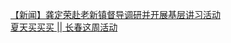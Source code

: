   
[【新闻】龚定荣赴老新镇督导调研并开展基层讲习活动](http://www.dianyue.me/archives/603/94x1n8cht4tv4q7f/)  
[夏天买买买 || 长春这周活动](http://www.dianyue.me/archives/012/j3piqhbp4e2tysyt/)